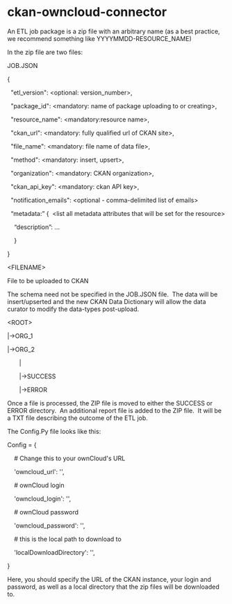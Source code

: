 # ckan-owncloud-connector

An ETL job package is a zip file with an arbitrary name (as a best practice, we recommend something like YYYYMMDD-RESOURCE_NAME)

In the zip file are two files:

JOB.JSON

{

  "etl_version": &lt;optional: version_number&gt;,

  "package_id": &lt;mandatory: name of package uploading to or creating&gt;,

  "resource_name": &lt;mandatory:resource name&gt;,

  "ckan_url": &lt;mandatory: fully qualified url of CKAN site&gt;,

  "file_name": &lt;mandatory: file name of data file&gt;,

  "method": &lt;mandatory: insert, upsert&gt;,

  "organization": &lt;mandatory: CKAN organization&gt;,

  "ckan_api_key": &lt;mandatory: ckan API key&gt;,

  "notification_emails": &lt;optional - comma-delimited list of emails&gt;

  “metadata:” {  &lt;list all metadata attributes that will be set for the resource&gt;

    “description”: ... 

    }

}

&lt;FILENAME&gt;

File to be uploaded to CKAN

The schema need not be specified in the JOB.JSON file.  The data will be insert/upserted and the new CKAN Data Dictionary will allow the data curator to modify the data-types post-upload.

&lt;ROOT&gt;

|-&gt;ORG_1

|-&gt;ORG_2

       |

       |-&gt;SUCCESS

       |-&gt;ERROR

Once a file is processed, the ZIP file is moved to either the SUCCESS or ERROR directory.  An additional report file is added to the ZIP file.  It will be a TXT file describing the outcome of the ETL job.

The Config.Py file looks like this:

Config = {

    # Change this to your ownCloud's URL

    'owncloud_url': '',

    # ownCloud login

    'owncloud_login': '',

    # ownCloud password

    'owncloud_password': '',

    # this is the local path to download to

    'localDownloadDirectory': '',

}

Here, you should specify the URL of the CKAN instance, your login and password, as well as a local directory that the zip files will be downloaded to.  
